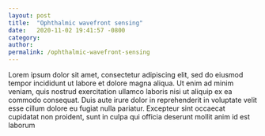 ```yaml
---
layout: post
title:  "Ophthalmic wavefront sensing"
date:   2020-11-02 19:41:57 -0800
category:
author: 
permalink: /ophthalmic-wavefront-sensing
---
```


Lorem ipsum dolor sit amet, consectetur adipiscing elit, sed do eiusmod tempor incididunt ut labore et dolore magna aliqua. Ut enim ad minim veniam, quis nostrud exercitation ullamco laboris nisi ut aliquip ex ea commodo consequat. Duis aute irure dolor in reprehenderit in voluptate velit esse cillum dolore eu fugiat nulla pariatur. Excepteur sint occaecat cupidatat non proident, sunt in culpa qui officia deserunt mollit anim id est laborum